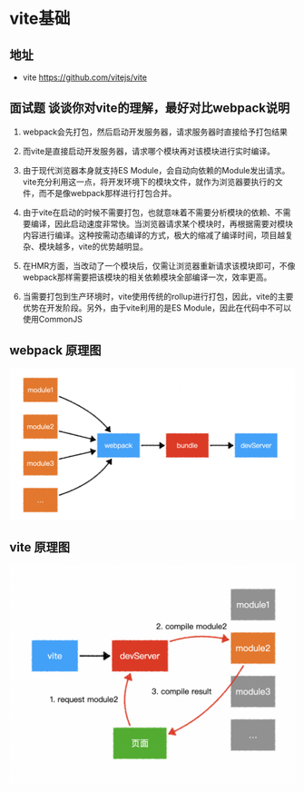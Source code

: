 # vite基础

## 地址

  - vite <https://github.com/vitejs/vite>

## 面试题 谈谈你对vite的理解，最好对比webpack说明

1.  webpack会先打包，然后启动开发服务器，请求服务器时直接给予打包结果

2.  而vite是直接启动开发服务器，请求哪个模块再对该模块进行实时编译。

3.  由于现代浏览器本身就支持ES Module，会自动向依赖的Module发出请求。vite充分利用这一点，将开发环境下的模块文件，就作为浏览器要执行的文件，而不是像webpack那样进行打包合并。

4.  由于vite在启动的时候不需要打包，也就意味着不需要分析模块的依赖、不需要编译，因此启动速度非常快。当浏览器请求某个模块时，再根据需要对模块内容进行编译。这种按需动态编译的方式，极大的缩减了编译时间，项目越复杂、模块越多，vite的优势越明显。

5.  在HMR方面，当改动了一个模块后，仅需让浏览器重新请求该模块即可，不像webpack那样需要把该模块的相关依赖模块全部编译一次，效率更高。

6.  当需要打包到生产环境时，vite使用传统的rollup进行打包，因此，vite的主要优势在开发阶段。另外，由于vite利用的是ES Module，因此在代码中不可以使用CommonJS

## webpack 原理图

![](image/20200929144416_f00ADj-cEf.png)

## vite 原理图

![](image/20200929144957_AkODRCHDIM.png)
